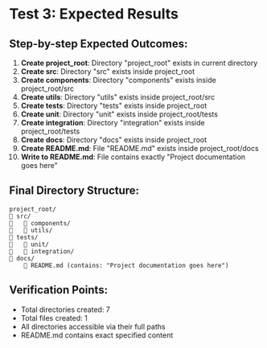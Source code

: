 # Test 3: Expected Results

## Step-by-step Expected Outcomes:

1. **Create project_root**: Directory "project_root" exists in current directory
2. **Create src**: Directory "src" exists inside project_root
3. **Create components**: Directory "components" exists inside project_root/src
4. **Create utils**: Directory "utils" exists inside project_root/src
5. **Create tests**: Directory "tests" exists inside project_root
6. **Create unit**: Directory "unit" exists inside project_root/tests
7. **Create integration**: Directory "integration" exists inside project_root/tests
8. **Create docs**: Directory "docs" exists inside project_root
9. **Create README.md**: File "README.md" exists inside project_root/docs
10. **Write to README.md**: File contains exactly "Project documentation goes here"

## Final Directory Structure:
```
project_root/
   src/
      components/
      utils/
   tests/
      unit/
      integration/
   docs/
       README.md (contains: "Project documentation goes here")
```

## Verification Points:
- Total directories created: 7
- Total files created: 1
- All directories accessible via their full paths
- README.md contains exact specified content